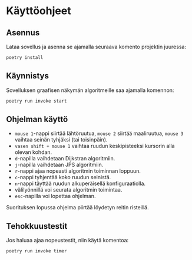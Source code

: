 # Käyttöohjeet

## Asennus

Lataa sovellus ja asenna se ajamalla seuraava komento projektin juuressa:

``` bash
poetry install
```

## Käynnistys

Sovelluksen graafisen näkymän algoritmeille saa ajamalla komennon:

``` bash
poetry run invoke start
```

## Ohjelman käyttö

- `mouse 1`-nappi siirtää lähtöruutua, `mouse 2` siirtää maaliruutua, `mouse 3` vaihtaa seinän tyhjäksi (tai toisinpäin).
- `vasen shift + mouse 1` vaihtaa ruudun keskipisteeksi kursorin alla olevan kohdan.
- `d`-napilla vaihdetaan Dijkstran algoritmiin.
- `j`-napilla vaihdetaan JPS algoritmiin.
- `r`-nappi ajaa nopeasti algoritmin toiminnan loppuun.
- `c`-nappi tyhjentää koko ruudun seinistä.
- `n`-nappi täyttää ruudun alkuperäisellä konfiguraatiolla.
- välilyönnillä voi seurata algoritmin toimintaa. 
- `esc`-napilla voi lopettaa ohjelman. 

Suorituksen lopussa ohjelma piirtää löydetyn reitin risteillä.


## Tehokkuustestit

Jos haluaa ajaa nopeustestit, niin käytä komentoa:

``` bash
poetry run invoke timer
```
